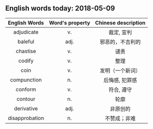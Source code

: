 ## English words today: 2018-05-09

| English Words | Word's property | Chinese description |
| :-----------: | :-------------: | :-----------------: |
| adjudicate  | v. | 裁定, 宣判 |
| baleful | adj. | 邪恶的，不吉利的 |
| chastise | v. | 谴责 |
| codify | v. | 整理 |
| coin | v. | 发明（一个新词） |
| compunction | n. | 后悔感, 犯罪感 |
| conform | v. | 符合, 遵守 |
| contour | n. | 轮廓 |
| derivative | adj. | 非原创的 |
| disapprobation | n. | 不赞成；非难 |
